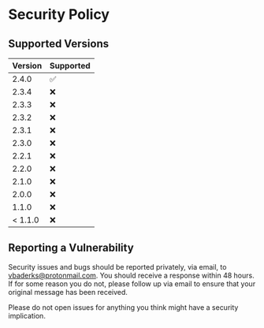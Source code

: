 # Security Policy

## Supported Versions

| Version | Supported          |
| ------- | ------------------ |
| 2.4.0   | :white_check_mark: |
| 2.3.4   | :x:                |
| 2.3.3   | :x:                |
| 2.3.2   | :x:                |
| 2.3.1   | :x:                |
| 2.3.0   | :x:                |
| 2.2.1   | :x:                |
| 2.2.0   | :x:                |
| 2.1.0   | :x:                |
| 2.0.0   | :x:                |
| 1.1.0   | :x:                |
| < 1.1.0 | :x:                |

## Reporting a Vulnerability

Security issues and bugs should be reported privately, via email, to vbaderks@protonmail.com. You should receive a response within 48 hours.
If for some reason you do not, please follow up via email to ensure that your original message has been received.

Please do not open issues for anything you think might have a security implication.
